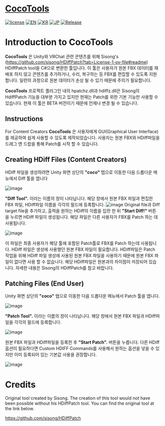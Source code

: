 # [CocoTools](https://github.com/coco1337/CocoTools)
[![license](https://img.shields.io/badge/license-MIT-blue.svg)](https://github.com/coco1337/CocoTools/blob/main/LICENSE)
[![EN](https://img.shields.io/badge/Lang-EN-green.svg)](https://github.com/coco1337/CocoTools/blob/main/README.md)
[![KR](https://img.shields.io/badge/Lang-KR-green.svg)](https://github.com/coco1337/CocoTools/blob/main/README.kr.md)
[![JP](https://img.shields.io/badge/Lang-JP-green.svg)](https://github.com/coco1337/CocoTools/blob/main/README.jp.md)
[![Release](https://img.shields.io/badge/Release-Beta-red.svg?logo=unity&logoColor=#000000)](https://github.com/coco1337/CocoTools/releases/tag/Beta)

# Introduction to CocoTools
**CocoTools** 은 Unity와 VRChat 관련 콘텐츠를 위해 Sisong's (https://github.com/sisong/HDiffPatch?tab=License-1-ov-file#readme) HDiffPatch tool을 C#으로 변환한 툴입니다. 이 툴은 사용자가 원본 FBX 데이터를 재배포 하지 않고 콘텐츠를 추가하거나, 수리, 복구하는 등 FBX를 편집할 수 있도록 지원합니다. 일련의 과정으로 원본 데이터가 손상 될 수 있기 때문에 주의가 필요합니다.

**CocoTools** 프로젝트 플러그인 내의 hpatchz.dll과 hdiffz.dll은 Sisong의 HdiffPatch 기능을 대부분 가지고 있지만 현재는 Patch를 위한 기본 기능만 사용할 수 있습니다. 현재 이 툴은 BETA 버전이기 때문에 언제나 변경 될 수 있습니다.

## Instructions 
For Content Creators
**CocoTools** 은 사용자에게 GUI(Graphical User Interface)를 제공하여 쉽게 사용할 수 있도록 제작되었습니다. 사용자는 원본 FBX와 HDiff파일을 드래그 앤 드랍을 통해 Patch를 시작 할 수 있습니다.

## Creating HDiff Files (Content Creators)
HDiff 파일을 생성하려면 Unity 화면 상단의 **"coco"** 탭으로 이동한 다음 드롭다운 메뉴에서 Diff 툴을 엽니다

![image](https://github.com/coco1337/CocoTools/assets/91550600/4f744032-c4c5-4a23-be6c-33f0f07ca0f3)

**"Diff Tool".** 이라는 이름의 창이 나타납니다. 해당 창에서 원본 FBX 파일과 편집한 FBX 파일, HDiff파일 이름을 각각의 필드에 등록합니다.
![image](https://github.com/coco1337/CocoTools/assets/91550600/3ff61c61-d65a-4fb2-98ba-f1a37946d496)
Original file과 Diff target file을 추가하고, 출력을 원하는 HDiff의 이름을 입련 한 뒤  **"Start Diff!"** 버튼을 누르면 HDiff 파일이 생성됩니다. 해당 파일은 다른 사용자가 FBX를 Patch 하는 데 사용됩니다.

![image](https://github.com/coco1337/CocoTools/assets/91550600/aec3ccea-c454-4248-aa6b-0048c6ee278d)

이 파일은 최종 사용자가 해당 툴에 포함된 Patch툴로 FBX를 Patch 하는데 사용됩니다. HDiff 파일은 생성에 사용했던 원본 FBX 파일이 필요합니다. HDiff파일은 Patch 작업을 위해 HDiff 파일 생성에 사용된 원본 FBX 파일을 사용하기 때문에 원본 FBX 파일이 없다면 사용 할 수 없습니다. 해당 HDiff파일은 원본과의 차이점이 저장되어 있습니다. 자세한 내용은 Sisong의 HDiffPatch를 참고 바랍니다.

## Patching Files (End User) 

Unity 화면 상단의 **"coco"** 탭으로 이동한 다음 드롭다운 메뉴에서 Patch 툴을 엽니다.

![image](https://github.com/coco1337/CocoTools/assets/91550600/0ad90325-c35c-48fc-922c-c671af2d9d73)

 **"Patch Tool".** 이라는 이름의 창이 나타납니다. 해당 창에서 원본 FBX 파일과 HDiff파일을 각각의 필드에 등록합니다.

![image](https://github.com/coco1337/CocoTools/assets/91550600/bdd83f01-1413-4d55-9a4f-4be52ed30c83)

원본 FBX 파일과 HDiff파일을 등록한 후 **"Start Patch".** 버튼을 누릅니다. 다른 HDiff 옵션이 필요하다면 Custom HDIFF Commands를 사용해서 원하는 옵션을 넣을 수 있지만 이미 등록되어 있는 기본값 사용을 권장합니다.

![image](https://github.com/coco1337/CocoTools/assets/91550600/68bbc7f0-3e0e-41af-b559-946f0dd4ed28)

# Credits

Original tool created by Sisong. The creation of this tool would not have been possible without his HDiffPatch tool. You can find the original tool at the link below. 

https://github.com/sisong/HDiffPatch
